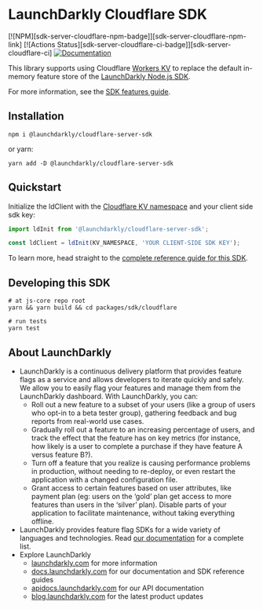 # LaunchDarkly Cloudflare SDK

[![NPM][sdk-server-cloudflare-npm-badge]][sdk-server-cloudflare-npm-link]
[![Actions Status][sdk-server-cloudflare-ci-badge]][sdk-server-cloudflare-ci]
[![Documentation](https://img.shields.io/static/v1?label=GitHub+Pages&message=API+reference&color=00add8)](https://launchdarkly.github.io/js-core/packages/sdk/server-cloudflare/docs/)

This library supports using Cloudflare [Workers KV](https://developers.cloudflare.com/workers/learning/how-kv-works) to replace the default in-memory feature store of the [LaunchDarkly Node.js SDK](https://github.com/launchdarkly/cloudflare-server-sdk).

For more information, see the [SDK features guide](https://docs.launchdarkly.com/sdk/features/storing-data).

## Installation

```shell
npm i @launchdarkly/cloudflare-server-sdk
```

or yarn:

```shell
yarn add -D @launchdarkly/cloudflare-server-sdk
```

## Quickstart

Initialize the ldClient with the [Cloudflare KV namespace](https://developers.cloudflare.com/workers/runtime-apis/kv#kv-bindings) and your client side sdk key:

```typescript
import ldInit from '@launchdarkly/cloudflare-server-sdk';

const ldClient = ldInit(KV_NAMESPACE, 'YOUR CLIENT-SIDE SDK KEY');
```

To learn more, head straight to the [complete reference guide for this SDK](https://docs.launchdarkly.com/sdk/server-side/cloudflare).

## Developing this SDK

```shell
# at js-core repo root
yarn && yarn build && cd packages/sdk/cloudflare

# run tests
yarn test
```

## About LaunchDarkly

- LaunchDarkly is a continuous delivery platform that provides feature flags as a service and allows developers to iterate quickly and safely. We allow you to easily flag your features and manage them from the LaunchDarkly dashboard. With LaunchDarkly, you can:
  - Roll out a new feature to a subset of your users (like a group of users who opt-in to a beta tester group), gathering feedback and bug reports from real-world use cases.
  - Gradually roll out a feature to an increasing percentage of users, and track the effect that the feature has on key metrics (for instance, how likely is a user to complete a purchase if they have feature A versus feature B?).
  - Turn off a feature that you realize is causing performance problems in production, without needing to re-deploy, or even restart the application with a changed configuration file.
  - Grant access to certain features based on user attributes, like payment plan (eg: users on the ‘gold’ plan get access to more features than users in the ‘silver’ plan). Disable parts of your application to facilitate maintenance, without taking everything offline.
- LaunchDarkly provides feature flag SDKs for a wide variety of languages and technologies. Read [our documentation](https://docs.launchdarkly.com/sdk) for a complete list.
- Explore LaunchDarkly
  - [launchdarkly.com](https://www.launchdarkly.com/ 'LaunchDarkly Main Website') for more information
  - [docs.launchdarkly.com](https://docs.launchdarkly.com/ 'LaunchDarkly Documentation') for our documentation and SDK reference guides
  - [apidocs.launchdarkly.com](https://apidocs.launchdarkly.com/ 'LaunchDarkly API Documentation') for our API documentation
  - [blog.launchdarkly.com](https://blog.launchdarkly.com/ 'LaunchDarkly Blog Documentation') for the latest product updates
